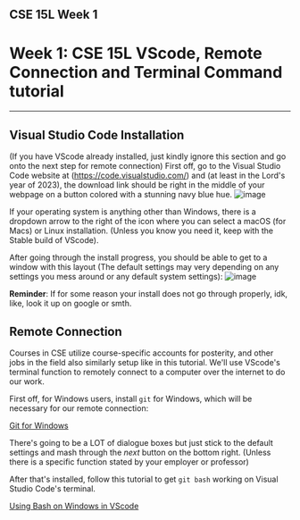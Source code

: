 ## CSE 15L Week 1
# Week 1: CSE 15L VScode, Remote Connection and Terminal Command tutorial
---

## Visual Studio Code Installation
(If you have VScode already installed, just kindly ignore this section and go onto the next step for remote connection)
First off, go to the Visual Studio Code website at (https://code.visualstudio.com/) and (at least in the Lord's year of 2023), the download link should be right in the middle of your webpage on a button colored with a stunning navy blue hue.
![image](https://user-images.githubusercontent.com/122484639/211910251-0bf495fe-182e-4448-8e0e-ff1bea9e5963.png)

If your operating system is anything other than Windows, there is a dropdown arrow to the right of the icon where you can select a macOS (for Macs) or Linux installation. (Unless you know you need it, keep with the Stable build of VScode).

After going through the install progress, you should be able to get to a window with this layout (The default settings may very depending on any settings you mess around or any default system settings):
![image](https://user-images.githubusercontent.com/122484639/211909188-ddf3f875-434d-408c-b34f-b2127cfd4197.png)

**Reminder**: If for some reason your install does not go through properly, idk, like, look it up on google or smth.

## Remote Connection
Courses in CSE utilize course-specific accounts for posterity, and other jobs in the field also similarly setup like in this tutorial. We'll use VScode's terminal function to remotely connect to a computer over the internet to do our work.

First off, for Windows users, install `git` for Windows, which will be necessary for our remote connection:

[Git for Windows](https://gitforwindows.org/)

There's going to be a LOT of dialogue boxes but just stick to the default settings and mash through the *next* button on the bottom right. (Unless there is a specific function stated by your employer or professor)

After that's installed, follow this tutorial to get `git bash` working on Visual Studio Code's terminal.

[Using Bash on Windows in VScode](https://stackoverflow.com/a/50527994)
